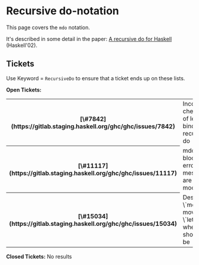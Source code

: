 # Recursive do-notation



This page covers the `mdo` notation.



It's described in some detail in the paper: [
A recursive do for Haskell](http://leventerkok.github.io/papers/recdo.pdf) (Haskell'02).


## Tickets



Use Keyword = `RecursiveDo` to ensure that a ticket ends up on these lists.



**Open Tickets:**

<table><tr><th>[\#7842](https://gitlab.staging.haskell.org/ghc/ghc/issues/7842)</th>
<td>Incorrect checking of let-bindings in recursive do</td></tr>
<tr><th>[\#11117](https://gitlab.staging.haskell.org/ghc/ghc/issues/11117)</th>
<td>mdo blocks in error messages are shown modified</td></tr>
<tr><th>[\#15034](https://gitlab.staging.haskell.org/ghc/ghc/issues/15034)</th>
<td>Desugaring \`mdo\` moves a \`let\` where it shouldn't be</td></tr></table>




**Closed Tickets:**
No results


